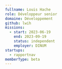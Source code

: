 ```yaml
---
fullname: Louis Hache
role: Développeur senior
domaine: Développement
github: lwih
missions:
  - start: 2023-06-19
    end: 2023-09-19
    status: independent
    employer: DINUM
startups:
  - rapportnav
memberType: beta
---
```


